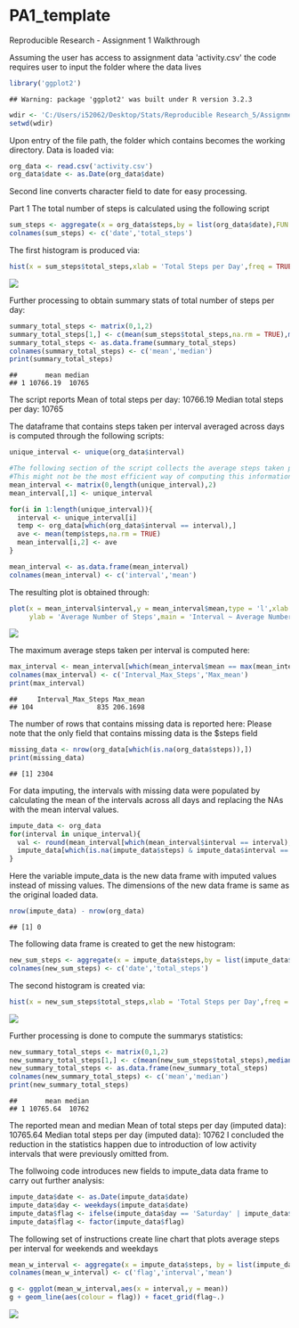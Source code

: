 # PA1_template
Reproducible Research - Assignment 1 Walkthrough

Assuming the user has access to assignment data 'activity.csv' the code requires user to input the folder where the data lives


```r
library('ggplot2')
```

```
## Warning: package 'ggplot2' was built under R version 3.2.3
```

```r
wdir <- 'C:/Users/i52062/Desktop/Stats/Reproducible Research_5/Assignment1'
setwd(wdir)
```

Upon entry of the file path, the folder which contains becomes the working directory. Data is loaded via:


```r
org_data <- read.csv('activity.csv')
org_data$date <- as.Date(org_data$date)
```
Second line converts character field to date for easy processing.

Part 1
The total number of steps is calculated using the following script


```r
sum_steps <- aggregate(x = org_data$steps,by = list(org_data$date),FUN = sum)
colnames(sum_steps) <- c('date','total_steps')
```

The first histogram is produced via:


```r
hist(x = sum_steps$total_steps,xlab = 'Total Steps per Day',freq = TRUE,main = 'Histogram of Total Steps per Day')
```

![](PA1_template_et_files/figure-html/unnamed-chunk-4-1.png)

Further processing to obtain summary stats of total number of steps per day:


```r
summary_total_steps <- matrix(0,1,2)
summary_total_steps[1,] <- c(mean(sum_steps$total_steps,na.rm = TRUE),median(sum_steps$total_steps,na.rm = TRUE))
summary_total_steps <- as.data.frame(summary_total_steps)
colnames(summary_total_steps) <- c('mean','median')
print(summary_total_steps)
```

```
##       mean median
## 1 10766.19  10765
```

The script reports
Mean of total steps per day: 10766.19
Median total steps per day: 10765

The dataframe that contains steps taken per interval averaged across days is computed through the following scripts:


```r
unique_interval <- unique(org_data$interval)

#The following section of the script collects the average steps taken per interval recorded.
#This might not be the most efficient way of computing this information
mean_interval <- matrix(0,length(unique_interval),2)
mean_interval[,1] <- unique_interval

for(i in 1:length(unique_interval)){
  interval <- unique_interval[i]
  temp <- org_data[which(org_data$interval == interval),]
  ave <- mean(temp$steps,na.rm = TRUE)
  mean_interval[i,2] <- ave
}

mean_interval <- as.data.frame(mean_interval)
colnames(mean_interval) <- c('interval','mean')
```

The resulting plot is obtained through:


```r
plot(x = mean_interval$interval,y = mean_interval$mean,type = 'l',xlab = 'Interval',
     ylab = 'Average Number of Steps',main = 'Interval ~ Average Number of Steps', col = 'blue')
```

![](PA1_template_et_files/figure-html/unnamed-chunk-7-1.png)

The maximum average steps taken per interval is computed here:


```r
max_interval <- mean_interval[which(mean_interval$mean == max(mean_interval$mean)),]
colnames(max_interval) <- c('Interval_Max_Steps','Max_mean')
print(max_interval)
```

```
##     Interval_Max_Steps Max_mean
## 104                835 206.1698
```

The number of rows that contains missing data is reported here:
Please note that the only field that contains missing data is the $steps field


```r
missing_data <- nrow(org_data[which(is.na(org_data$steps)),])
print(missing_data)
```

```
## [1] 2304
```

For data imputing, the intervals with missing data were populated by calculating the mean of the intervals across all days and replacing the NAs with the mean interval values.


```r
impute_data <- org_data
for(interval in unique_interval){
  val <- round(mean_interval[which(mean_interval$interval == interval),2],0)
  impute_data[which(is.na(impute_data$steps) & impute_data$interval == interval),]$steps <- val  
}
```

Here the variable impute_data is the new data frame with imputed values instead of missing values. 
The dimensions of the new data frame is same as the original loaded data.


```r
nrow(impute_data) - nrow(org_data)
```

```
## [1] 0
```

The following data frame is created to get the new histogram:


```r
new_sum_steps <- aggregate(x = impute_data$steps,by = list(impute_data$date),FUN = sum)
colnames(new_sum_steps) <- c('date','total_steps')
```

The second histogram is created via:


```r
hist(x = new_sum_steps$total_steps,xlab = 'Total Steps per Day',freq = TRUE,main = 'Histogram of Total Steps per Day')
```

![](PA1_template_et_files/figure-html/unnamed-chunk-13-1.png)

Further processing is done to compute the summarys statistics:


```r
new_summary_total_steps <- matrix(0,1,2)
new_summary_total_steps[1,] <- c(mean(new_sum_steps$total_steps),median(new_sum_steps$total_steps))
new_summary_total_steps <- as.data.frame(new_summary_total_steps)
colnames(new_summary_total_steps) <- c('mean','median')
print(new_summary_total_steps)
```

```
##       mean median
## 1 10765.64  10762
```

The reported mean and median
Mean of total steps per day (imputed data): 10765.64
Median total steps per day (imputed data): 10762
I concluded the reduction in the statistics happen due to introduction of low activity intervals that were previously omitted from.

The follwoing code introduces new fields to impute_data data frame to carry out further analysis:


```r
impute_data$date <- as.Date(impute_data$date)
impute_data$day <- weekdays(impute_data$date)
impute_data$flag <- ifelse(impute_data$day == 'Saturday' | impute_data$day == 'Sunday', 'weekend','weekday')
impute_data$flag <- factor(impute_data$flag)
```

The following set of instructions create line chart that plots average steps per interval for weekends and weekdays


```r
mean_w_interval <- aggregate(x = impute_data$steps, by = list(impute_data$flag,impute_data$interval),FUN = mean)
colnames(mean_w_interval) <- c('flag','interval','mean')

g <- ggplot(mean_w_interval,aes(x = interval,y = mean))
g + geom_line(aes(colour = flag)) + facet_grid(flag~.)
```

![](PA1_template_et_files/figure-html/unnamed-chunk-16-1.png)




